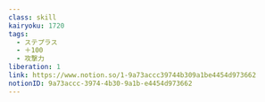```yaml
---
class: skill
kairyoku: 1720
tags:
  - ステプラス
  - ＋100
  - 攻撃力
liberation: 1
link: https://www.notion.so/1-9a73accc39744b309a1be4454d973662
notionID: 9a73accc-3974-4b30-9a1b-e4454d973662
---
```

